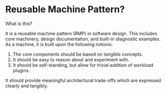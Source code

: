 Reusable Machine Pattern?
=========================

What is this?

It is a reusable machine pattern (RMP) in software design. This includes core machinery, design documentation, and built-in diagnostic examples. As a machine, it is built upon the following notions:

1. The core components should be based on tangible concepts.
2. It should be easy to reason about and experiment with.
3. It should be self-standing, but allow for trivial addition of workload plugins.

It should provide meaningful architectural trade-offs which are expressed clearly and tangibly.